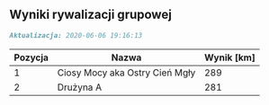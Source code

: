 ## Wyniki rywalizacji grupowej

```markdown
Aktualizacja: 2020-06-06 19:16:13
```

Pozycja | Nazwa | Wynik [km] |
------------ | -------------  | -------------
 1 |Ciosy Mocy aka Ostry Cień Mgły | 289 
 2 |Drużyna A | 281